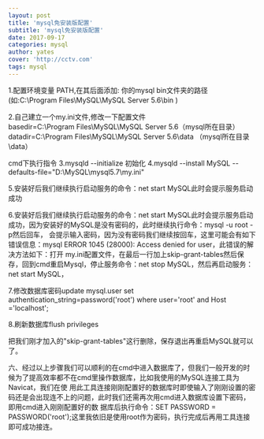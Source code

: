 ```yaml
---
layout: post
title: 'mysql免安装版配置'
subtitle: 'mysql免安装版配置'
date: 2017-09-17
categories: mysql
author: yates
cover: 'http://cctv.com'
tags: mysql
---
```


1.配置环境变量 PATH,在其后面添加: 你的mysql bin文件夹的路径 (如:C:\Program Files\MySQL\MySQL Server 5.6\bin )

2.自己建立一个my.ini文件,修改一下配置文件\
basedir=C:\Program Files\MySQL\MySQL Server 5.6（mysql所在目录）
datadir=C:\Program Files\MySQL\MySQL Server 5.6\data （mysql所在目录\data）

cmd下执行指令
3.mysqld --initialize 初始化
4.mysqld --install MySQL --defaults-file="D:\MySQL\mysql5.7\my.ini"

5.安装好后我们继续执行启动服务的命令：net start MySQL此时会提示服务启动成功

6.安装好后我们继续执行启动服务的命令：net start MySQL此时会提示服务启动成功，因为安装好的MySQL是没有密码的，此时继续执行命令：mysql -u root -p然后回车，
会提示输入密码，因为没有密码我们继续按回车，这里可能会有如下错误信息：mysql ERROR 1045 (28000): Access denied for user，此错误的解决方法如下：打开
my.ini配置文件，在最后一行加上skip-grant-tables然后保存，回到cmd重启Mysql，停止服务命令：net stop MySQL，然后再启动服务：net start MySQL，

7.修改数据库密码update mysql.user set authentication_string=password('root') where user='root' and Host ='localhost';

8.刷新数据库flush privileges

把我们刚才加入的"skip-grant-tables"这行删除，保存退出再重启MySQL就可以了。

六、经过以上步骤我们可以顺利的在cmd中进入数据库了，但我们一般开发的时候为了提高效率都不在cmd里操作数据库，比如我使用的MySQL连接工具为Navicat，我们在使
用此工具连接刚刚配置好的数据库时即使输入了刚刚设置的密码还是会出现连不上的问题，此时我们还需再次用cmd进入数据库设置下密码，即用cmd进入刚刚配置好的数
据库后执行命令：SET PASSWORD = PASSWORD('root');这里我依旧是使用root作为密码，执行完成后再用工具连接即可成功接连。